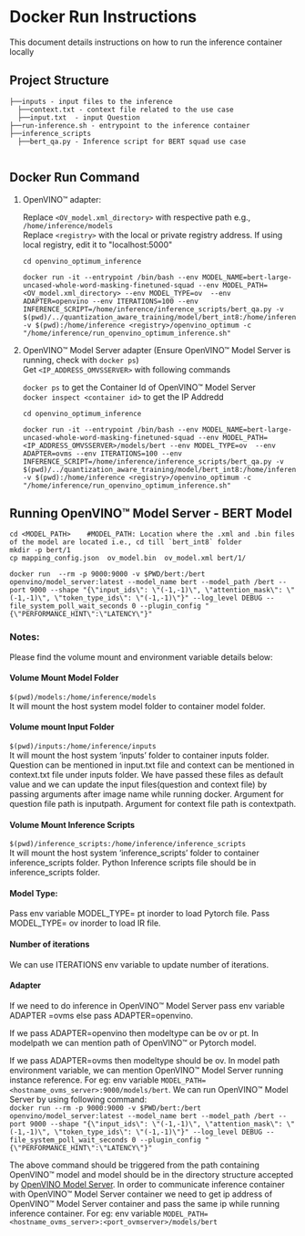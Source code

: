 # Docker Run Instructions
This document details instructions on how to run the inference container locally

## Project Structure 
```
├──inputs - input files to the inference
  ├──context.txt - context file related to the use case
  ├──input.txt  - input Question
├──run-inference.sh - entrypoint to the inference container 
├──inference_scripts 
  ├──bert_qa.py - Inference script for BERT squad use case
 
```


## Docker Run Command
1. OpenVINO™ adapter:    
  
   Replace `<OV_model.xml_directory>` with respective path e.g., `/home/inference/models`  
   Replace `<registry>` with the local or private registry address. If using local registry, edit it to "localhost:5000"  
    
   ```
   cd openvino_optimum_inference
    
   docker run -it --entrypoint /bin/bash --env MODEL_NAME=bert-large-uncased-whole-word-masking-finetuned-squad --env MODEL_PATH=<OV_model.xml_directory> --env MODEL_TYPE=ov  --env ADAPTER=openvino --env ITERATIONS=100 --env INFERENCE_SCRIPT=/home/inference/inference_scripts/bert_qa.py -v  $(pwd)/../quantization_aware_training/model/bert_int8:/home/inference/models -v $(pwd):/home/inference <registry>/openvino_optimum -c "/home/inference/run_openvino_optimum_inference.sh"
   ```
2. OpenVINO™ Model Server adapter (Ensure OpenVINO™ Model Server is running, check with `docker ps`)     
   Get `<IP_ADDRESS_OMVSSERVER>` with following commands  
     
   `docker ps` to get the Container Id of OpenVINO™ Model Server  
   `docker inspect <container id>` to get the IP Addredd  
     
   ```
   cd openvino_optimum_inference

   docker run -it --entrypoint /bin/bash --env MODEL_NAME=bert-large-uncased-whole-word-masking-finetuned-squad --env MODEL_PATH=<IP_ADDRESS_OMVSSERVER>/models/bert --env MODEL_TYPE=ov  --env ADAPTER=ovms --env ITERATIONS=100 --env INFERENCE_SCRIPT=/home/inference/inference_scripts/bert_qa.py -v  $(pwd)/../quantization_aware_training/model/bert_int8:/home/inference/models -v $(pwd):/home/inference <registry>/openvino_optimum -c "/home/inference/run_openvino_optimum_inference.sh"
   ```

## Running OpenVINO™ Model Server - BERT Model 
```
cd <MODEL_PATH>    #MODEL_PATH: Location where the .xml and .bin files of the model are located i.e., cd till `bert_int8` folder  
mkdir -p bert/1  
cp mapping_config.json  ov_model.bin  ov_model.xml bert/1/  
```
  
```
docker run  --rm -p 9000:9000 -v $PWD/bert:/bert openvino/model_server:latest --model_name bert --model_path /bert --port 9000 --shape "{\"input_ids\": \"(-1,-1)\", \"attention_mask\": \"(-1,-1)\", \"token_type_ids\": \"(-1,-1)\"}" --log_level DEBUG --file_system_poll_wait_seconds 0 --plugin_config "{\"PERFORMANCE_HINT\":\"LATENCY\"}"
```

### **Notes**:  
Please find the volume mount and environment variable details below:

#### **Volume Mount Model Folder**
`$(pwd)/models:/home/inference/models`  
It will mount the host system model folder to container model folder.

#### **Volume mount Input Folder**
`$(pwd)/inputs:/home/inference/inputs`  
It will mount the host system ‘inputs’ folder to container inputs folder.
Question can be mentioned in input.txt file and context can be mentioned in context.txt file under inputs folder. We have passed these files as default value and we can update the input files(question and context file) by passing arguments after image name while running docker. Argument for question file path is inputpath. Argument for context file path is contextpath. 

#### **Volume Mount Inference Scripts**
`$(pwd)/inference_scripts:/home/inference/inference_scripts`     
It will mount the host system ‘inference_scripts’ folder to container inference_scripts folder.
Python Inference scripts file should be in inference_scripts folder.

#### **Model Type:**
Pass env variable MODEL_TYPE= pt inorder to load Pytorch file.
Pass MODEL_TYPE= ov inorder to load IR file.

#### **Number of iterations**
We can use ITERATIONS env variable to update number of iterations.

#### **Adapter**
If we need to do inference in OpenVINO™ Model Server pass env variable  ADAPTER =ovms else pass ADAPTER=openvino.

If we pass ADAPTER=openvino then modeltype can be ov or pt. In modelpath we can mention path of OpenVINO™ or Pytorch model.

If we pass ADAPTER=ovms then modeltype should be ov. In model path environment variable, we can mention OpenVINO™ Model Server running instance reference. For eg: env variable `MODEL_PATH=<hostname_ovms_server>:9000/models/bert`.
We can run OpenVINO™ Model Server by using following command:  
`docker run --rm -p 9000:9000 -v $PWD/bert:/bert openvino/model_server:latest --model_name bert --model_path /bert --port 9000 --shape "{\"input_ids\": \"(-1,-1)\", \"attention_mask\": \"(-1,-1)\", \"token_type_ids\": \"(-1,-1)\"}" --log_level DEBUG --file_system_poll_wait_seconds 0 --plugin_config "{\"PERFORMANCE_HINT\":\"LATENCY\"}"`

The above command should be triggered from the path containing OpenVINO™ model and model should be in the directory structure accepted by [OpenVINO Model Server](https://github.com/openvinotoolkit/model_server).
In order to communicate inference container with OpenVINO™ Model Server container we need to get ip address of OpenVINO™ Model Server container and pass the same ip while running inference container. For eg: env variable `MODEL_PATH=<hostname_ovms_server>:<port_ovmserver>/models/bert`
